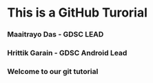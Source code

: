# This is a GitHub Turorial

### Maaitrayo Das - GDSC LEAD
### Hrittik Garain - GDSC Android Lead

### Welcome to our git tutorial 
